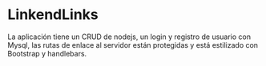 # LinkendLinks
La aplicación tiene un CRUD de nodejs, un login y registro de usuario con Mysql, las rutas de enlace al servidor están protegidas y está estilizado con Bootstrap y handlebars.
